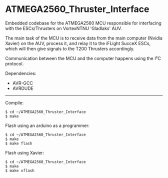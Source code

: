 # ATMEGA2560_Thruster_Interface

Embedded codebase for the ATMEGA2560 MCU responsible for interfacing with the ESCs/Thrusters on VortexNTNU 'Gladlaks' AUV.

The main task of the MCU is to receive data from the main computer (Nvidia Xavier) on the AUV, process it, and relay it to the iFLight SucceX ESCs, which will then give signals to the T200 Thrusters accordingly.

Communication between the MCU and the computer happens using the I²C protocol.

Dependencies:
- AVR-GCC
- AVRDUDE
---
Compile:
```
$ cd ~/ATMEGA2560_Thruster_Interface
$ make
```

Flash using an arduino as a programmer:
```
$ cd ~/ATMEGA2560_Thruster_Interface
$ make
$ make flash
```

Flash using Xavier:
```
$ cd ~/ATMEGA2560_Thruster_Interface
$ make
$ make xflash
```
